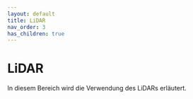 ```yaml
---
layout: default
title: LiDAR
nav_order: 3
has_children: true
---
```


# LiDAR

In diesem Bereich wird die Verwendung des LiDARs erläutert.
